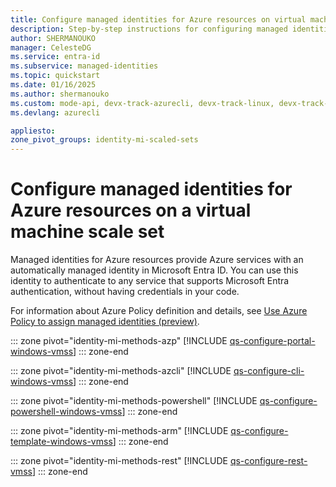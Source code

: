 ```yaml
---
title: Configure managed identities for Azure resources on virtual machine scale set
description: Step-by-step instructions for configuring managed identities for Azure resources on a virtual machine scale set using the Azure portal.
author: SHERMANOUKO
manager: CelesteDG
ms.service: entra-id
ms.subservice: managed-identities
ms.topic: quickstart
ms.date: 01/16/2025
ms.author: shermanouko
ms.custom: mode-api, devx-track-azurecli, devx-track-linux, devx-track-arm-template, devx-track-azurepowershell
ms.devlang: azurecli

appliesto:
zone_pivot_groups: identity-mi-scaled-sets
---
```


# Configure managed identities for Azure resources on a virtual machine scale set 

Managed identities for Azure resources provide Azure services with an automatically managed identity in Microsoft Entra ID. You can use this identity to authenticate to any service that supports Microsoft Entra authentication, without having credentials in your code. 

For information about Azure Policy definition and details, see [Use Azure Policy to assign managed identities (preview)](https://portal.azure.com/#blade/Microsoft_Azure_Policy/PolicyDetailBlade/definitionId/%2Fproviders%2FMicrosoft.Authorization%2FpolicyDefinitions%2F516187d4-ef64-4a1b-ad6b-a7348502976c).

::: zone pivot="identity-mi-methods-azp"
[!INCLUDE [qs-configure-portal-windows-vmss](includes/qs-configure-portal-windows-vmss.md)]
::: zone-end

::: zone pivot="identity-mi-methods-azcli"
[!INCLUDE [qs-configure-cli-windows-vmss](includes/qs-configure-cli-windows-vmss.md)]
::: zone-end

::: zone pivot="identity-mi-methods-powershell"
[!INCLUDE [qs-configure-powershell-windows-vmss](includes/qs-configure-powershell-windows-vmss.md)]
::: zone-end

::: zone pivot="identity-mi-methods-arm"
[!INCLUDE [qs-configure-template-windows-vmss](includes/qs-configure-template-windows-vmss.md)]
::: zone-end

::: zone pivot="identity-mi-methods-rest"
[!INCLUDE [qs-configure-rest-vmss](includes/qs-configure-rest-vmss.md)]
::: zone-end
